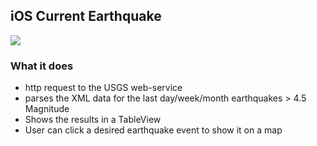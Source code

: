 <h2>iOS Current Earthquake</h2>


<img border="0" src="http://www.philwillis.pw/GitHub/EarthquakeXMLParser.gif">

<h3>What it does</h3>

<ul>
	<li>http request to the USGS web-service</li>
	<li>parses the XML data for the last day/week/month earthquakes > 4.5 Magnitude</li>
	<li>Shows the results in a TableView</li>
	<li>User can click a desired earthquake event to show it on a map</li>
</ul>